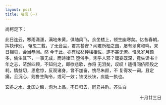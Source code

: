 ```yaml
---
layout: post
title: 哑信（一）
---
```


尚柯足下：

此日连云，寒雨潇潇，满地朱黄，俱随风飞，余坐楼上，顿生幽寒矣。忆昔春朝，挥袂作别，
奄忽二载，了无音尘，君其甚安？闻君所栖之园，屡有翠禽和鸣，来日相见，会当恭闻。然
今于此，亦有松杉枰桧相佐，遂不甚无憭。惟念岁月颇多，偷生其下，一事无成，而诗律已
堕俗手，矧乎人邪？庸妄既深，竟失读书十年之志，茫然四顾，不知何之，即欲悲歌，亦将
无泪矣，叹叹！适得同侪陨殁之耗，情益切，思愈惊，反观诸身，曾不加奋，愧尽朱颜，不
复得发一词。且定痛，且沉心，则鲁生陶令，或可一效；铁戈长铗，庶能一执也。

玄冬之水，北国之酿，洵为上品，不日归去，同君共酌。芥生白

<div style="text-align:right">十月廿三日</div>
